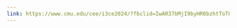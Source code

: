 ```yaml
---
link: https://www.cmu.edu/cee/i3ce2024/?fbclid=IwAR37bMjI9byHR0bzhtToT8qlKf6bA06AVwkGhYj4qGFgrZuxCQjighGhJZY
---
```

